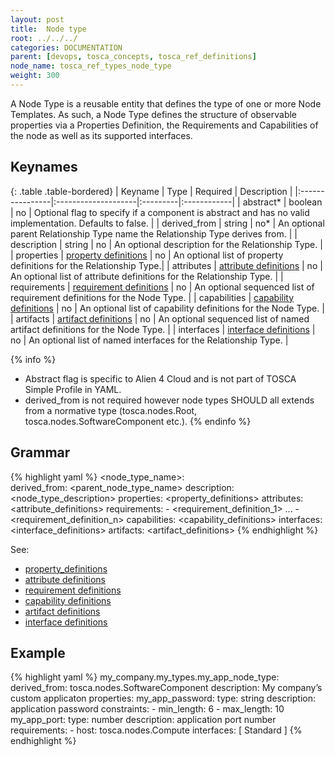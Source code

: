 ```yaml
---
layout: post
title:  Node type
root: ../../../
categories: DOCUMENTATION
parent: [devops, tosca_concepts, tosca_ref_definitions]
node_name: tosca_ref_types_node_type
weight: 300
---
```


A Node Type is a reusable entity that defines the type of one or more Node Templates. As such, a Node Type defines the structure of observable properties via a Properties Definition, the Requirements and Capabilities of the node as well as its supported interfaces.

## Keynames

{: .table .table-bordered}
| Keyname         | Type                | Required | Description |
|:----------------|:--------------------|:---------|:------------|
| abstract*     | boolean | no | Optional flag to specify if a component is abstract and has no valid implementation. Defaults to false. |
| derived_from | string | no* | An optional parent Relationship Type name the Relationship Type derives from. |
| description | string | no | An optional description for the Relationship Type. |
| properties | [property definitions](#/documentation/1.0.0/devops_guide/tosca_grammar/property_definition.html) | no | An optional list of property definitions for the Relationship Type.|
| attributes | [attribute definitions](#/documentation/1.0.0/devops_guide/tosca_grammar/attribute_definition.html) | no | An optional list of attribute definitions for the Relationship Type. |
| requirements | [requirement definitions](#/documentation/1.0.0/devops_guide/tosca_grammar/requirement_definition.html) | no | An optional sequenced list of requirement definitions for the Node Type. |
| capabilities | [capability definitions](#/documentation/1.0.0/devops_guide/tosca_grammar/capability_definition.html) | no | An optional list of capability definitions for the Node Type. |
| artifacts | [artifact definitions](#/documentation/1.0.0/devops_guide/tosca_grammar/artifact_definition.html) | no | An optional sequenced list of named artifact definitions for the Node Type. |
| interfaces | [interface definitions](#/documentation/1.0.0/devops_guide/tosca_grammar/interface_definition.html) | no | An optional list of named interfaces for the Relationship Type. |

{% info %}
 - Abstract flag is specific to Alien 4 Cloud and is not part of TOSCA Simple Profile in YAML.
 - derived_from is not required however node types SHOULD all extends from a normative type (tosca.nodes.Root, tosca.nodes.SoftwareComponent etc.).
{% endinfo %}

## Grammar

{% highlight yaml %}
<node_type_name>:  
  derived_from: <parent_node_type_name>
  description: <node_type_description>
  properties:
    <property_definitions>
  attributes:
    <attribute_definitions>
  requirements:
    - <requirement_definition_1>
    ...
    - <requirement_definition_n>
  capabilities:
    <capability_definitions>
  interfaces:
    <interface_definitions>
  artifacts:
    <artifact_definitions>
{% endhighlight %}

See:

- [property_definitions](#/documentation/1.0.0/devops_guide/tosca_grammar/property_definition.html)
- [attribute definitions](#/documentation/1.0.0/devops_guide/tosca_grammar/attribute_definition.md)
- [requirement definitions](#/documentation/1.0.0/devops_guide/tosca_grammar/requirement_definition.html)
- [capability definitions](#/documentation/1.0.0/devops_guide/tosca_grammar/capability_definition.html)
- [artifact definitions](#/documentation/1.0.0/devops_guide/tosca_grammar/artifact_definition.html)
- [interface definitions](#/documentation/1.0.0/devops_guide/tosca_grammar/interface_definition.md)

## Example

{% highlight yaml %}
my_company.my_types.my_app_node_type:
  derived_from: tosca.nodes.SoftwareComponent
  description: My company’s custom applicaton
  properties:
    my_app_password:
      type: string
      description: application password
      constraints:
      - min_length: 6
      - max_length: 10
  my_app_port:
    type: number
    description: application port number
  requirements:
    - host: tosca.nodes.Compute
  interfaces: [ Standard ]
{% endhighlight %}
